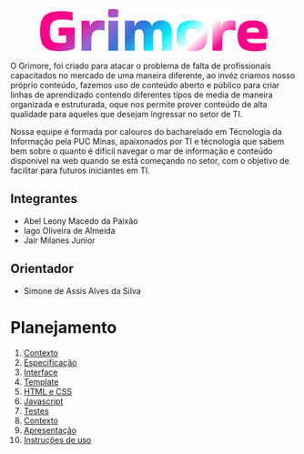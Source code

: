 <p align="center">
    <img alt="Grimore logo" src="./docs/img/logo.png" width="400"/>
</p>

O Grimore, foi criado para atacar o problema de falta de profissionais capacitados no mercado de uma maneira diferente, ao invéz criamos nosso próprio conteúdo, fazemos uso de conteúdo aberto e público para criar linhas de aprendizado contendo diferentes típos de media de maneira organizada e estruturada, oque nos permite prover conteúdo de alta qualidade para aqueles que desejam ingressar no setor de TI.

Nossa equipe é formada por calouros do bacharelado em Técnologia da Informação pela PUC Minas, apaixonados por TI e técnologia que sabem bem sobre o quanto é difícil navegar o mar de informação e conteúdo disponível na web quando se está começando no setor, com o objetivo de facilitar para futuros iniciantes em TI.

## Integrantes

-   Abel Leony Macedo da Paixão
-   Iago Oliveira de Almeida
-   Jair Milanes Junior

## Orientador

-   Simone de Assis Alves da Silva

# Planejamento

<ol>
    <li><a href="docs/context.md">Contexto</a></li>
    <li><a href="docs/especification.md">Especificação</a></li>
    <li><a href="docs/interface.md">Interface</a></li>
    <li><a href="docs/template.md">Template</a></li>
    <li><a href="docs/development.md">HTML e CSS</a></li>
    <li><a href="docs/development.md">Javascript</a></li>
    <li><a href="docs/tests.md">Testes</a></li>
    <li><a href="docs/context.md">Contexto</a></li>
    <li><a href="presentation/README.md">Apresentação</a></li>
    <li><a href="src/README.md">Instruções de uso</a></li>
</ol>
